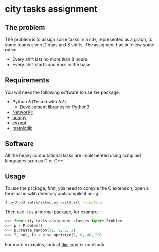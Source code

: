 # city tasks assignment

## The problem

The problem is to assign some tasks in a city, represented as a graph, to some teams given D days and S shifts. The assigment has to follow some rules:

* Every shift last no more than 8 hours.
* Every shift starts and ends in the base.

## Requirements

You will need the following software to use the package:

- Python 3 (Tested with 3.9)
    - [Development libraries](https://devguide.python.org) for Python3
- [NetworKit](https://networkit.github.io/)    
- [numpy](https://numpy.org)
- [cvxopt](http://cvxopt.org)
- [matplotlib](https://matplotlib.org)

## Software

All the heavy computational tasks are implemented using compiled languages such as C or C++. 

## Usage

To use the package, first, you need to compile the C extension, open a terminal in salib directory and compile it using:
 ```bash
 $ python3 salib/setup.py build_ext --inplace
 ```

Then use it as a normal package, for example:

```Python
>>> from city_tasks_assignment.classes import Problem
>>> p = Problem()
>>> p.create_random(11, 2, 2, 2)
>>> f, sol, fs = p.sa_optimize(1, 0, 40, 20)
```

For more examples, look at [this](plots.ipynb) jupyter notebook.
